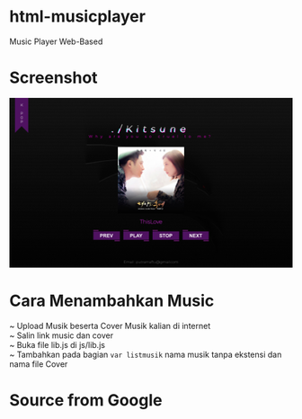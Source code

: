 # html-musicplayer
Music Player Web-Based

# Screenshot
<img src="https://raw.githubusercontent.com/plucyvrz/html-musicplayer/main/-_%5B%20._Kitsune%20%5D_-..png">

# Cara Menambahkan Music
~ Upload Musik beserta Cover Musik kalian di internet<br>
~ Salin link music dan cover<br>
~ Buka file lib.js di js/lib.js<br>
~ Tambahkan pada bagian <code>var listmusik</code> nama musik tanpa ekstensi dan nama file Cover

# Source from Google
